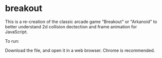 # breakout

This is a re-creation of the classic arcade game "Breakout" or "Arkanoid" to better understand 2d collision dectection and frame animation
for JavaScript.

To run:

Download the file, and open it in a web browser. Chrome is recommended.

